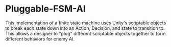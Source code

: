 # Pluggable-FSM-AI
This implementation of a finite state machine uses Unity's scriptable objects to break each state down into an Action, Decision, and state to transition to. This allows a designer to "plug" different scriptable objects together to form different behaviors for enemy AI. 
